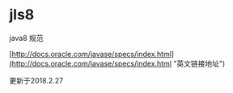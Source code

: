 # jls8

java8 规范

[http://docs.oracle.com/javase/specs/index.html](http://docs.oracle.com/javase/specs/index.html "英文链接地址")

更新于2018.2.27

